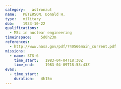 ```yaml
---
category:	astronaut
name:	PETERSON, Donald H.
type:	military
dob:	1933-10-22
qualifications:
  - MSc in nuclear engineering
timeinspace:	5d0h23m
references:
  - http://www.nasa.gov/pdf/740566main_current.pdf
missions:
  - name: STS-6
    time_start:   1983-04-04T18:30Z
    time_end:     1983-04-09T18:53:43Z
evas:
  - time_start: 
    duration:   4h15m
---
```

